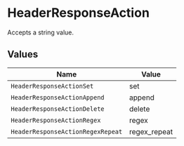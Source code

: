 # HeaderResponseAction

Accepts a string value.


## Values

| Name                              | Value                             |
| --------------------------------- | --------------------------------- |
| `HeaderResponseActionSet`         | set                               |
| `HeaderResponseActionAppend`      | append                            |
| `HeaderResponseActionDelete`      | delete                            |
| `HeaderResponseActionRegex`       | regex                             |
| `HeaderResponseActionRegexRepeat` | regex_repeat                      |